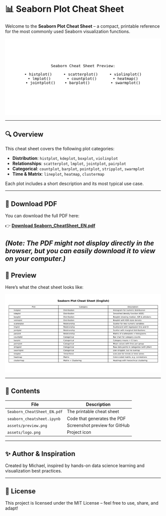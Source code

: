 # 📊 Seaborn Plot Cheat Sheet

Welcome to the **Seaborn Plot Cheat Sheet** – a compact, printable reference for the most commonly used Seaborn visualization functions.

![Preview of Cheat Sheet](assets/preview.png)

---

## 🔍 Overview

This cheat sheet covers the following plot categories:

- **Distribution**: `histplot`, `kdeplot`, `boxplot`, `violinplot`
- **Relationships**: `scatterplot`, `lmplot`, `jointplot`, `pairplot`
- **Categorical**: `countplot`, `barplot`, `pointplot`, `stripplot`, `swarmplot`
- **Time & Matrix**: `lineplot`, `heatmap`, `clustermap`

Each plot includes a short description and its most typical use case.

---

## 📄 Download PDF

You can download the full PDF here:

👉 **[Download Seaborn_CheatSheet_EN.pdf](Seaborn_CheatSheet_EN.pdf)**

*(Note: The PDF might not display directly in the browser, but you can easily download it to view on your computer.)*
---

## 🧪 Preview

Here’s what the cheat sheet looks like:

![Cheat Sheet Preview](assets/seaborn_cheatsheet_small.png)

---

## 📁 Contents

| File | Description |
|------|-------------|
| `Seaborn_CheatSheet_EN.pdf` | The printable cheat sheet |
| `seaborn_cheatsheet.ipynb` | Code that generates the PDF |
| `assets/preview.png` | Screenshot preview for GitHub |
| `assets/logo.png` | Project icon |

---

## ✨ Author & Inspiration

Created by Michael, inspired by hands-on data science learning and visualization best practices.

---

## 📌 License

This project is licensed under the MIT License – feel free to use, share, and adapt!

